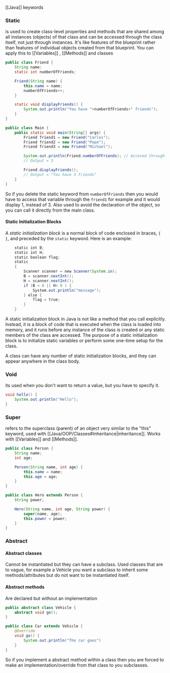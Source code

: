 [[Java]] keywords

### Static
is used to create class-level properties and methods that are shared among all instances (objects) of that class and can be accessed through the class itself, not just through instances. It's like features of the blueprint rather than features of individual objects created from that blueprint.
You can apply this to [[Variables]] , [[Methods]] and classes

```java
public class Friend {
	String name:
	static int numberOfFriends;

	Friend(String name) {
		this.name = name;
		numberOfFriends++;
	}

	static void displayFriends() {
		System.out.println("You have "+numberOfFriends+" friends");
	}
}
```

```java
public class Main {
	public static void main(String[] args) {
		Friend friend1 = new Friend("Carlos");
		Friend friend2 = new Friend("Pepe");
		Friend friend3 = new Friend("Michael");

		System.out.println(Friend.numberOfFriends); // Accesed through class
		// Output = 3

		Friend.displayFriends();
		// Output = "You have 3 friends"
	}
}
```
So if you delete the static keyword from ``numberOfFriends`` then you would have to access that variable through the ``friend1`` for example and it would display 1, instead of 3. Also used to avoid the declaration of the object, so you can call it directly from the main class.

#### Static Initialization Blocks

A _static initialization block_ is a normal block of code enclosed in braces, `{ }`, and preceded by the `static` keyword. Here is an example:

```java
    static int B;
    static int H;
    static boolean flag;
    static 
    {
        Scanner scanner = new Scanner(System.in);
        B = scanner.nextInt();
        H = scanner.nextInt();
        if (B < 0 || H< 0 ) {
            System.out.println("message");
        } else {
            flag = true;
        }
    }
```

A static initialization block in Java is not like a method that you call explicitly. Instead, it is a block of code that is executed when the class is loaded into memory, and it runs before any instance of the class is created or any static members of the class are accessed. The purpose of a static initialization block is to initialize static variables or perform some one-time setup for the class.

A class can have any number of static initialization blocks, and they can appear anywhere in the class body. 


### Void
its used when you don't want to return a value, but you have to specify it.

```java
void hello() {
	System.out.println("Hello");
}
```


### Super
refers to the superclass (parent) of an object very similar to the "this" keyword, used with [[Java/OOP/Classes#Inheritance|inheritance]]. Works with [[Variables]] and [[Methods]].

```java
public class Person {
	String name;
	int age;

	Person(String name, int age) {
		this.name = name;
		this.age = age;
	}
}
```

```java
public class Hero extends Person {
	String power;

	Hero(String name, int age, String power) {
		super(name, age);
		this.power = power;
	}
}
```

### Abstract

#### Abstract classes
Cannot be instantiated but they can have a subclass. Used classes that are to vague, for example a Vehicle you want a subclass to inherit some methods/attributes but do not want to be instantiated itself. 

#### Abstract methods
Are declared but without an implementation


```java
public abstract class Vehicle {
	abstract void go();
}
```

```java
public class Car extends Vehicle {
	@Override
	void go() {
		System.out.println("The car goes")
	}
}
```

So if you implement a abstract method within a class then you are forced to make an implementation/override from that class to you subclasses.
